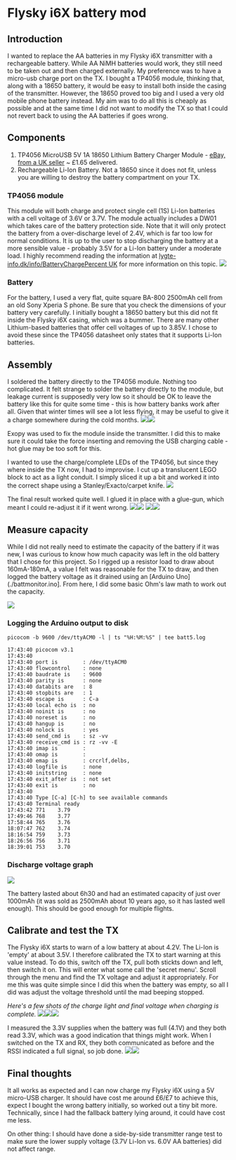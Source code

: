 # Flysky i6X battery mod


## Introduction
I wanted to replace the AA batteries in my Flysky i6X transmitter with a rechargeable battery. While AA NiMH batteries would work, they still need to be taken out and then charged externally. My preference was to have a micro-usb charge port on the TX. I bought a TP4056 module, thinking that, along with a 18650 battery, it would be easy to install both inside the casing of the transmitter. However, the 18650 proved too big and I used a very old mobile phone battery instead. My aim was to do all this is cheaply as possible and at the same time I did not want to modify the TX so that I could not revert back to using the AA batteries if goes wrong.

## Components
1. TP4056 MicroUSB 5V 1A 18650 Lithium Battery Charger Module - [eBay, from a UK seller](https://www.ebay.co.uk/itm/TP4056-MicroUSB-5V-1A-18650-Lithium-Battery-Charger-Module/324115147653?ssPageName=STRK%3AMEBIDX%3AIT&_trksid=p2057872.m2749.l2649) ~ £1.65 delivered.
2. Rechargeable Li-Ion Battery. Not a 18650 since it does not fit, unless you are willing to destroy the battery compartment on your TX.


### TP4056 module
This module will both charge and protect single cell (1S) Li-Ion batteries with a cell voltage of 3.6V or 3.7V. The module actually includes a DW01 which takes care of the battery protection side. Note that it will only protect the battery from a over-discharge level of 2.4V, which is far too low for normal conditions. It is up to the user to stop discharging the battery at a more sensible value - probably 3.5V for a Li-Ion  battery under a moderate load. I highly recommend reading the information at [lygte-info.dk/info/BatteryChargePercent UK](https://lygte-info.dk/info/BatteryChargePercent%20UK.html) for more information on this topic.
![](./README_files/pasted_image008.jpg)


### Battery
For the battery, I used a very flat, quite square BA-800 2500mAh cell from an old Sony Xperia S phone. Be sure that you check the dimensions of your battery very carefully. I initially bought a 18650 battery but this did not fit inside the Flysky i6X casing, which was a bummer. There are many other Lithium-based batteries that offer cell voltages of up to 3.85V. I chose to avoid these since the TP4056 datasheet only states that it supports Li-Ion batteries.


## Assembly
I soldered the battery directly to the TP4056 module. Nothing too complicated. It felt strange to solder the battery directly to the module, but leakage current is supposedly very low so it should be OK to leave the battery like this for quite some time - this is how battery banks work after all. Given that winter times will see a lot less flying, it may be useful to give it a charge somewhere during the cold months.
![](./README_files/pasted_image001.jpg)![](./README_files/pasted_image002.jpg)

Exopy was used to fix the module inside the transmitter. I did this to make sure it could take the force inserting and removing the USB charging cable - hot glue may be too soft for this.

I wanted to use the charge/complete LEDs of the TP4056, but since they where inside the TX now, I had to improvise. I cut up a translucent LEGO block to act as a light conduit. I simply sliced it up a bit and worked it into the correct shape using a Stanley/Exacto/carpet knife. 
![](./README_files/pasted_image007.jpg)

The final result worked quite well. I glued it in place with a glue-gun, which meant I could re-adjust it if it went wrong.
![](./README_files/pasted_image006.jpg)![](./README_files/pasted_image005.jpg)
![](./README_files/pasted_image009.jpg)![](./README_files/pasted_image010.jpg)


## Measure capacity
While I did not really need to estimate the capacity of the battery if it was new, I was curious to know how much capacity was left in the old battery that I chose for this project. So I rigged up a resistor load to draw about 160mA-180mA, a value I felt was reasonable for the TX to draw, and then logged the battery voltage as it drained using an [Arduino Uno](./battmonitor.ino].  From here, I did some basic Ohm's law math to work out the capacity.

![](./README_files/pasted_image004.jpg)

### Logging the Arduino output to disk
	picocom -b 9600 /dev/ttyACM0 -l | ts "%H:%M:%S" | tee batt5.log

	17:43:40 picocom v3.1
	17:43:40 
	17:43:40 port is        : /dev/ttyACM0
	17:43:40 flowcontrol    : none
	17:43:40 baudrate is    : 9600
	17:43:40 parity is      : none
	17:43:40 databits are   : 8
	17:43:40 stopbits are   : 1
	17:43:40 escape is      : C-a
	17:43:40 local echo is  : no
	17:43:40 noinit is      : no
	17:43:40 noreset is     : no
	17:43:40 hangup is      : no
	17:43:40 nolock is      : yes
	17:43:40 send_cmd is    : sz -vv
	17:43:40 receive_cmd is : rz -vv -E
	17:43:40 imap is        : 
	17:43:40 omap is        : 
	17:43:40 emap is        : crcrlf,delbs,
	17:43:40 logfile is     : none
	17:43:40 initstring     : none
	17:43:40 exit_after is  : not set
	17:43:40 exit is        : no
	17:43:40 
	17:43:40 Type [C-a] [C-h] to see available commands
	17:43:40 Terminal ready
	17:43:42 771	3.79
	17:49:46 768	3.77
	17:58:44 765	3.76
	18:07:47 762	3.74
	18:16:54 759	3.73
	18:26:56 756	3.71
	18:39:01 753	3.70


### Discharge voltage graph
![](./README_files/pasted_image.jpg)

The battery lasted about 6h30 and had an estimated capacity of just over 1000mAh (it was sold as 2500mAh about 10 years ago, so it has lasted well enough). This should be good enough for multiple flights.

## Calibrate and test the TX
The Flysky i6X starts to warn of a low battery at about 4.2V. The Li-Ion is 'empty' at about 3.5V. I therefore calibrated the TX to start warning at this value instead. To do this, switch off the TX, pull both stickts down and left, then switch it on. This will enter what some call the 'secret menu'. Scroll through the menu and find the TX voltage and adjust it appropriately. For me this was quite simple since I did this when the battery was empty, so all I did was adjust the voltage threshold until the mad beeping stopped.

*Here's a few shots of the charge light and final voltage when charging is complete.*
![](./README_files/pasted_image012.jpg)![](./README_files/pasted_image014.jpg)![](./README_files/pasted_image013.jpg)

I measured the 3.3V supplies when the battery was full (4.1V) and they both read 3.3V, which was a good indication that things might work. When I switched on the TX and RX, they both communicated as before and the RSSI indicated a full signal, so job done.
![](./README_files/pasted_image015.jpg)![](./README_files/pasted_image016.jpg)

## Final thoughts
It all works as expected and I can now charge my Flysky i6X using a 5V micro-USB charger. It should have cost me around £6/£7 to achieve this, expect I bought the wrong battery initially, so worked out a tiny bit more. Technically, since I had the fallback  battery lying around, it could have cost me less.

On other thing: I should have done a side-by-side transmitter range test to make sure the lower supply voltage (3.7V Li-Ion vs. 6.0V AA batteries) did not affect range.

